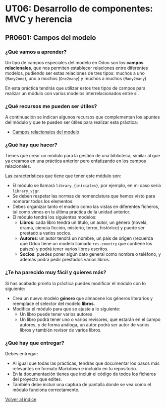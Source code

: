 # UT06: Desarrollo de componentes: MVC y herencia

## PR0601: Campos del modelo

### ¿Qué vamos a aprender?

Un tipo de campos especiales del modelo en Odoo son los **campos relacionales**, que nos permiten establecer relaciones entre diferentes modelos, pudiendo ser estas relaciones de tres tipos: muchos a uno (`Many2one`), uno a muchos (`One2many`) y muchos a muchos (`Many2many`).

En esta práctica tendrás que utilizar estos tres tipos de campos para realizar un módulo con varios modelos interrelacionados entre sí.

### ¿Qué recursos me pueden ser útiles?

A continuación se indican algunos recursos que complementan los apuntes del módulo y que te pueden ser útiles para realizar esta práctica:

- [Campos relacionales del modelo](https://www.odoo.com/documentation/16.0/es/developer/reference/backend/orm.html#relational-fields)


### ¿Qué hay que hacer?

Tienes que crear un módulo para la gestión de una biblioteca, similar al que ya creamos en una práctica anterior pero enfatizando en los campos relacionales.

Las características que tiene que tener este módulo son:

- El módulo se llamará `library_{iniciales}`, por ejemplo, en mi caso sería `library_vjgr`.
- Se deben respetar las normas de nomenclatura que hemos visto para nombrar todos los elementos
- Debes organizar tanto el modelo como las vistas en diferentes ficheros, tal como vimos en la última práctica de la unidad anterior.
- El módulo tendrá los siguientes modelos:
  - **Libros**: cada libro tendrá un título, un autor, un género (novela, drama, ciencia ficción, misterio, terror, histórico) y puede ser prestado a varios socios.
  - **Autores**: un autor tendrá un nombre, un país de origen (recuerda que Odoo tiene un modelo llamado `res.country` que contiene los países) y podrá tener varios libros escritos.
  - **Socios**: puedes poner algún dato general como nombre o teléfono, y además podrá pedir prestados varios libros.


### ¿Te ha parecido muy fácil y quieres más?

Si has acabado pronto la práctica puedes modificar el módulo con lo siguiente:

- Crea un nuevo modelo **género** que almacene los géneros literarios y reemplace el selector del modelo **libros**.
- Modifica el módulo para que se ajuste a lo siguiente:
  - Un libro puede tener varios autores
  - Un libro podrá tener uno o varios revisores, que estarán en el campo autores, y de forma análoga, un autor podrá ser autor de varios libros y también revisor de varios libros.


### ¿Qué hay que entregar?

Debes entregar:

- Al igual que todas las prácticas, tendrás que documentar los pasos más relevantes en formato Markdown e incluirlo en tu repositorio.
- En la documentación tienes que incluir el código de todos los ficheros del proyecto que edites.
- También debe incluir una captura de pantalla donde se vea como el módulo funciona correctamente.


[Volver al índice](../index.html)